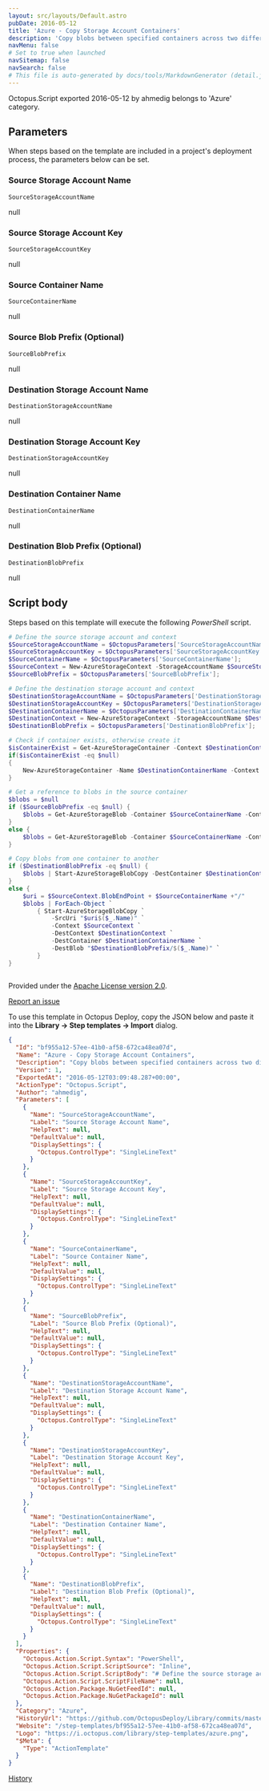 ```yaml
---
layout: src/layouts/Default.astro
pubDate: 2016-05-12
title: 'Azure - Copy Storage Account Containers'
description: 'Copy blobs between specified containers across two different storage accounts'
navMenu: false
# Set to true when launched
navSitemap: false
navSearch: false
# This file is auto-generated by docs/tools/MarkdownGenerator (detail.js)
---
```


Octopus.Script exported 2016-05-12 by ahmedig belongs to 'Azure' category.

## Parameters

When steps based on the template are included in a project's deployment process, the parameters below can be set.


<div class="param">

### Source Storage Account Name

`SourceStorageAccountName`

null

</div>
        
<div class="param">

### Source Storage Account Key

`SourceStorageAccountKey`

null

</div>
        
<div class="param">

### Source Container Name

`SourceContainerName`

null

</div>
        
<div class="param">

### Source Blob Prefix (Optional)

`SourceBlobPrefix`

null

</div>
        
<div class="param">

### Destination Storage Account Name

`DestinationStorageAccountName`

null

</div>
        
<div class="param">

### Destination Storage Account Key

`DestinationStorageAccountKey`

null

</div>
        
<div class="param">

### Destination Container Name

`DestinationContainerName`

null

</div>
        
<div class="param">

### Destination Blob Prefix (Optional)

`DestinationBlobPrefix`

null

</div>
        

## Script body

Steps based on this template will execute the following *PowerShell* script.

```powershell
# Define the source storage account and context
$SourceStorageAccountName = $OctopusParameters['SourceStorageAccountName'];
$SourceStorageAccountKey = $OctopusParameters['SourceStorageAccountKey'];
$SourceContainerName = $OctopusParameters['SourceContainerName'];
$SourceContext = New-AzureStorageContext -StorageAccountName $SourceStorageAccountName -StorageAccountKey $SourceStorageAccountKey
$SourceBlobPrefix = $OctopusParameters['SourceBlobPrefix'];

# Define the destination storage account and context
$DestinationStorageAccountName = $OctopusParameters['DestinationStorageAccountName'];
$DestinationStorageAccountKey = $OctopusParameters['DestinationStorageAccountKey'];
$DestinationContainerName = $OctopusParameters['DestinationContainerName'];
$DestinationContext = New-AzureStorageContext -StorageAccountName $DestinationStorageAccountName -StorageAccountKey $DestinationStorageAccountKey
$DestinationBlobPrefix = $OctopusParameters['DestinationBlobPrefix'];

# Check if container exists, otherwise create it
$isContainerExist = Get-AzureStorageContainer -Context $DestinationContext | Where-Object { $_.Name -eq $DestinationContainerName }
if($isContainerExist -eq $null)
{
    New-AzureStorageContainer -Name $DestinationContainerName -Context $DestinationContext
}

# Get a reference to blobs in the source container
$blobs = $null
if ($SourceBlobPrefix -eq $null) {
    $blobs = Get-AzureStorageBlob -Container $SourceContainerName -Context $SourceContext
}
else {
    $blobs = Get-AzureStorageBlob -Container $SourceContainerName -Context $SourceContext -Prefix $SourceBlobPrefix
}

# Copy blobs from one container to another
if ($DestinationBlobPrefix -eq $null) {
	$blobs | Start-AzureStorageBlobCopy -DestContainer $DestinationContainerName -DestContext $DestinationContext
}
else {
	$uri = $SourceContext.BlobEndPoint + $SourceContainerName +"/" 
	$blobs | ForEach-Object `
    	{ Start-AzureStorageBlobCopy `
	        -SrcUri "$uri$($_.Name)" `
            -Context $SourceContext `
	        -DestContext $DestinationContext `
	        -DestContainer $DestinationContainerName `
	        -DestBlob "$DestinationBlobPrefix/$($_.Name)" `
	    } 
}
    
```

Provided under the [Apache License version 2.0](https://github.com/OctopusDeploy/Library/blob/master/LICENSE.txt).

[Report an issue](https://github.com/OctopusDeploy/Library/issues/new?assignees=&labels=&projects=&template=bug-report.yml&title=Issue%20with%20Azure%20-%20Copy%20Storage%20Account%20Containers&step-template=Azure%20-%20Copy%20Storage%20Account%20Containers)

<div class="get-json">

To use this template in Octopus Deploy, copy the JSON below and paste it into the **Library → Step templates → Import** dialog.

```json
{
  "Id": "bf955a12-57ee-41b0-af58-672ca48ea07d",
  "Name": "Azure - Copy Storage Account Containers",
  "Description": "Copy blobs between specified containers across two different storage accounts",
  "Version": 1,
  "ExportedAt": "2016-05-12T03:09:48.287+00:00",
  "ActionType": "Octopus.Script",
  "Author": "ahmedig",
  "Parameters": [
    {
      "Name": "SourceStorageAccountName",
      "Label": "Source Storage Account Name",
      "HelpText": null,
      "DefaultValue": null,
      "DisplaySettings": {
        "Octopus.ControlType": "SingleLineText"
      }
    },
    {
      "Name": "SourceStorageAccountKey",
      "Label": "Source Storage Account Key",
      "HelpText": null,
      "DefaultValue": null,
      "DisplaySettings": {
        "Octopus.ControlType": "SingleLineText"
      }
    },
    {
      "Name": "SourceContainerName",
      "Label": "Source Container Name",
      "HelpText": null,
      "DefaultValue": null,
      "DisplaySettings": {
        "Octopus.ControlType": "SingleLineText"
      }
    },
    {
      "Name": "SourceBlobPrefix",
      "Label": "Source Blob Prefix (Optional)",
      "HelpText": null,
      "DefaultValue": null,
      "DisplaySettings": {
        "Octopus.ControlType": "SingleLineText"
      }
    },
    {
      "Name": "DestinationStorageAccountName",
      "Label": "Destination Storage Account Name",
      "HelpText": null,
      "DefaultValue": null,
      "DisplaySettings": {
        "Octopus.ControlType": "SingleLineText"
      }
    },
    {
      "Name": "DestinationStorageAccountKey",
      "Label": "Destination Storage Account Key",
      "HelpText": null,
      "DefaultValue": null,
      "DisplaySettings": {
        "Octopus.ControlType": "SingleLineText"
      }
    },
    {
      "Name": "DestinationContainerName",
      "Label": "Destination Container Name",
      "HelpText": null,
      "DefaultValue": null,
      "DisplaySettings": {
        "Octopus.ControlType": "SingleLineText"
      }
    },
    {
      "Name": "DestinationBlobPrefix",
      "Label": "Destination Blob Prefix (Optional)",
      "HelpText": null,
      "DefaultValue": null,
      "DisplaySettings": {
        "Octopus.ControlType": "SingleLineText"
      }
    }
  ],
  "Properties": {
    "Octopus.Action.Script.Syntax": "PowerShell",
    "Octopus.Action.Script.ScriptSource": "Inline",
    "Octopus.Action.Script.ScriptBody": "# Define the source storage account and context\n$SourceStorageAccountName = $OctopusParameters['SourceStorageAccountName'];\n$SourceStorageAccountKey = $OctopusParameters['SourceStorageAccountKey'];\n$SourceContainerName = $OctopusParameters['SourceContainerName'];\n$SourceContext = New-AzureStorageContext -StorageAccountName $SourceStorageAccountName -StorageAccountKey $SourceStorageAccountKey\n$SourceBlobPrefix = $OctopusParameters['SourceBlobPrefix'];\n\n# Define the destination storage account and context\n$DestinationStorageAccountName = $OctopusParameters['DestinationStorageAccountName'];\n$DestinationStorageAccountKey = $OctopusParameters['DestinationStorageAccountKey'];\n$DestinationContainerName = $OctopusParameters['DestinationContainerName'];\n$DestinationContext = New-AzureStorageContext -StorageAccountName $DestinationStorageAccountName -StorageAccountKey $DestinationStorageAccountKey\n$DestinationBlobPrefix = $OctopusParameters['DestinationBlobPrefix'];\n\n# Check if container exists, otherwise create it\n$isContainerExist = Get-AzureStorageContainer -Context $DestinationContext | Where-Object { $_.Name -eq $DestinationContainerName }\nif($isContainerExist -eq $null)\n{\n    New-AzureStorageContainer -Name $DestinationContainerName -Context $DestinationContext\n}\n\n# Get a reference to blobs in the source container\n$blobs = $null\nif ($SourceBlobPrefix -eq $null) {\n    $blobs = Get-AzureStorageBlob -Container $SourceContainerName -Context $SourceContext\n}\nelse {\n    $blobs = Get-AzureStorageBlob -Container $SourceContainerName -Context $SourceContext -Prefix $SourceBlobPrefix\n}\n\n# Copy blobs from one container to another\nif ($DestinationBlobPrefix -eq $null) {\n\t$blobs | Start-AzureStorageBlobCopy -DestContainer $DestinationContainerName -DestContext $DestinationContext\n}\nelse {\n\t$uri = $SourceContext.BlobEndPoint + $SourceContainerName +\"/\" \n\t$blobs | ForEach-Object `\n    \t{ Start-AzureStorageBlobCopy `\n\t        -SrcUri \"$uri$($_.Name)\" `\n            -Context $SourceContext `\n\t        -DestContext $DestinationContext `\n\t        -DestContainer $DestinationContainerName `\n\t        -DestBlob \"$DestinationBlobPrefix/$($_.Name)\" `\n\t    } \n}\n    ",
    "Octopus.Action.Script.ScriptFileName": null,
    "Octopus.Action.Package.NuGetFeedId": null,
    "Octopus.Action.Package.NuGetPackageId": null
  },
  "Category": "Azure",
  "HistoryUrl": "https://github.com/OctopusDeploy/Library/commits/master/step-templates//opt/buildagent/work/75443764cd38076d/step-templates/Azure-Container-Copy-to-another-Container.json",
  "Website": "/step-templates/bf955a12-57ee-41b0-af58-672ca48ea07d",
  "Logo": "https://i.octopus.com/library/step-templates/azure.png",
  "$Meta": {
    "Type": "ActionTemplate"
  }
}
```

[History](https://github.com/OctopusDeploy/Library/commits/master/step-templates/https://github.com/OctopusDeploy/Library/commits/master/step-templates//opt/buildagent/work/75443764cd38076d/step-templates/Azure-Container-Copy-to-another-Container.json)

</div>
